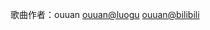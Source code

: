 歌曲作者：ouuan [ouuan@luogu](https://www.luogu.org/space/show?uid=49742) [ouuan@bilibili](https://space.bilibili.com/11067182/)